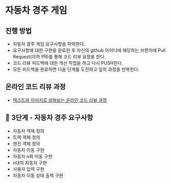 # 자동차 경주 게임
## 진행 방법
* 자동차 경주 게임 요구사항을 파악한다.
* 요구사항에 대한 구현을 완료한 후 자신의 github 아이디에 해당하는 브랜치에 Pull Request(이하 PR)를 통해 코드 리뷰 요청을 한다.
* 코드 리뷰 피드백에 대한 개선 작업을 하고 다시 PUSH한다.
* 모든 피드백을 완료하면 다음 단계를 도전하고 앞의 과정을 반복한다.

## 온라인 코드 리뷰 과정
* [텍스트와 이미지로 살펴보는 온라인 코드 리뷰 과정](https://github.com/next-step/nextstep-docs/tree/master/codereview)

## 🚀 3단계 - 자동차 경주 요구사항
* 자동차 객체 정의
* 트랙 객체 정의
* 엔진 객체 정의
* 자동차 이동 구현
* 자동차 n회 이동 구현
* n대의 자동차 구현
* 사용자 입력 구현
* 자동차 이동 상태 출력 구현